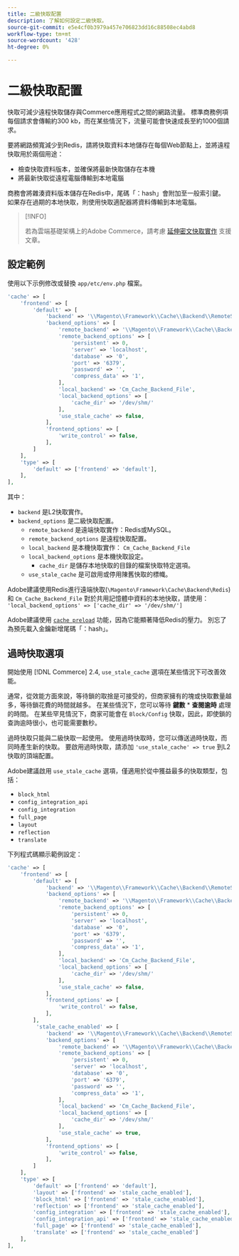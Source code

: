 ```yaml
---
title: 二級快取配置
description: 了解如何設定二級快取。
source-git-commit: e5e4cf0b3979a457e706823dd16c88508ec4abd8
workflow-type: tm+mt
source-wordcount: '428'
ht-degree: 0%

---
```


# 二級快取配置

快取可減少遠程快取儲存與Commerce應用程式之間的網路流量。 標準商務例項每個請求會傳輸約300 kb，而在某些情況下，流量可能會快速成長至約1000個請求。

要將網路頻寬減少到Redis，請將快取資料本地儲存在每個Web節點上，並將遠程快取用於兩個用途：

- 檢查快取資料版本，並確保將最新快取儲存在本機
- 將最新快取從遠程電腦傳輸到本地電腦

商務會將雜湊資料版本儲存在Redis中，尾碼「：hash」會附加至一般索引鍵。 如果存在過期的本地快取，則使用快取適配器將資料傳輸到本地電腦。

>[!INFO]
>
>若為雲端基礎架構上的Adobe Commerce，請考慮 [延伸密文快取實作](https://support.magento.com/hc/en-us/articles/360049292532) 支援文章。

## 設定範例

使用以下示例修改或替換 `app/etc/env.php` 檔案。

```php
'cache' => [
    'frontend' => [
        'default' => [
            'backend' => '\\Magento\\Framework\\Cache\\Backend\\RemoteSynchronizedCache',
            'backend_options' => [
                'remote_backend' => '\\Magento\\Framework\\Cache\\Backend\\Redis',
                'remote_backend_options' => [
                    'persistent' => 0,
                    'server' => 'localhost',
                    'database' => '0',
                    'port' => '6379',
                    'password' => '',
                    'compress_data' => '1',
                ],
                'local_backend' => 'Cm_Cache_Backend_File',
                'local_backend_options' => [
                    'cache_dir' => '/dev/shm/'
                ],
                'use_stale_cache' => false,
            ],
            'frontend_options' => [
                'write_control' => false,
            ],
        ]
    ],
    'type' => [
        'default' => ['frontend' => 'default'],
    ],
],
```

其中：

- `backend` 是L2快取實作。
- `backend_options` 是二級快取配置。
   - `remote_backend` 是遠端快取實作：Redis或MySQL。
   - `remote_backend_options` 是遠程快取配置。
   - `local_backend` 是本機快取實作： `Cm_Cache_Backend_File`
   - `local_backend_options` 是本機快取設定。
      - `cache_dir` 是儲存本地快取的目錄的檔案快取特定選項。
   - `use_stale_cache` 是可啟用或停用陳舊快取的標幟。

Adobe建議使用Redis進行遠端快取(`\Magento\Framework\Cache\Backend\Redis`)和 `Cm_Cache_Backend_File` 對於共用記憶體中資料的本地快取，請使用： `'local_backend_options' => ['cache_dir' => '/dev/shm/']`

Adobe建議使用 [`cache preload`](redis-pg-cache.md#redis-preload-feature) 功能，因為它能顯著降低Redis的壓力。 別忘了為預先載入金鑰新增尾碼「：hash」。

## 過時快取選項

開始使用 [!DNL Commerce] 2.4, `use_stale_cache` 選項在某些情況下可改善效能。

通常，從效能方面來說，等待鎖的取捨是可接受的，但商家擁有的塊或快取數量越多，等待鎖花費的時間就越多。 在某些情況下，您可以等待 **鍵數** \* **查閱逾時** 處理的時間。 在某些罕見情況下，商家可能會在 `Block/Config` 快取，因此，即使鎖的查詢逾時很小，也可能需要數秒。

過時快取只能與二級快取一起使用。 使用過時快取時，您可以傳送過時快取，而同時產生新的快取。 要啟用過時快取，請添加 `'use_stale_cache' => true` 到L2快取的頂端配置。

Adobe建議啟用 `use_stale_cache` 選項，僅適用於從中獲益最多的快取類型，包括：

- `block_html`
- `config_integration_api`
- `config_integration`
- `full_page`
- `layout`
- `reflection`
- `translate`

下列程式碼顯示範例設定：

```php
'cache' => [
    'frontend' => [
        'default' => [
            'backend' => '\\Magento\\Framework\\Cache\\Backend\\RemoteSynchronizedCache',
            'backend_options' => [
                'remote_backend' => '\\Magento\\Framework\\Cache\\Backend\\Redis',
                'remote_backend_options' => [
                    'persistent' => 0,
                    'server' => 'localhost',
                    'database' => '0',
                    'port' => '6379',
                    'password' => '',
                    'compress_data' => '1',
                ],
                'local_backend' => 'Cm_Cache_Backend_File',
                'local_backend_options' => [
                    'cache_dir' => '/dev/shm/'
                ],
                'use_stale_cache' => false,
            ],
            'frontend_options' => [
                'write_control' => false,
            ],
        ],
         'stale_cache_enabled' => [
            'backend' => '\\Magento\\Framework\\Cache\\Backend\\RemoteSynchronizedCache',
            'backend_options' => [
                'remote_backend' => '\\Magento\\Framework\\Cache\\Backend\\Redis',
                'remote_backend_options' => [
                    'persistent' => 0,
                    'server' => 'localhost',
                    'database' => '0',
                    'port' => '6379',
                    'password' => '',
                    'compress_data' => '1',
                ],
                'local_backend' => 'Cm_Cache_Backend_File',
                'local_backend_options' => [
                    'cache_dir' => '/dev/shm/'
                ],
                'use_stale_cache' => true,
            ],
            'frontend_options' => [
                'write_control' => false,
            ],
        ]
    ],
    'type' => [
        'default' => ['frontend' => 'default'],
        'layout' => ['frontend' => 'stale_cache_enabled'],
        'block_html' => ['frontend' => 'stale_cache_enabled'],
        'reflection' => ['frontend' => 'stale_cache_enabled'],
        'config_integration' => ['frontend' => 'stale_cache_enabled'],
        'config_integration_api' => ['frontend' => 'stale_cache_enabled'],
        'full_page' => ['frontend' => 'stale_cache_enabled'],
        'translate' => ['frontend' => 'stale_cache_enabled']
    ],
],
```

